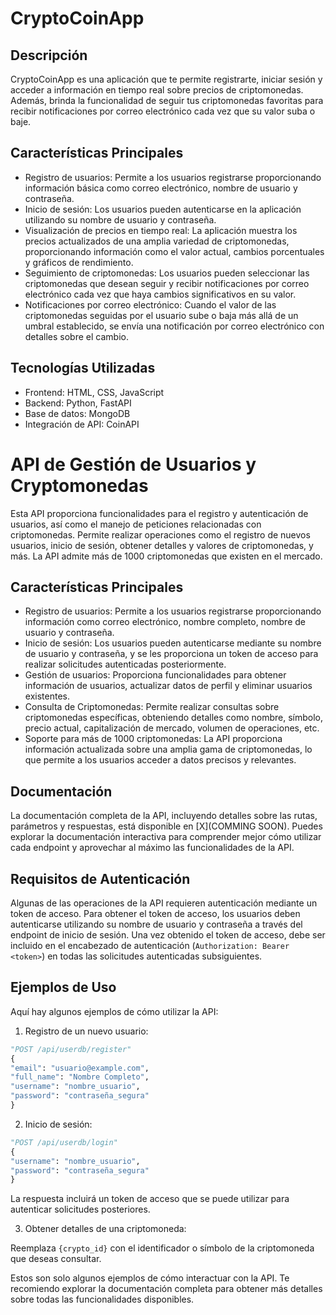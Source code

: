 # CryptoCoinApp

## Descripción
CryptoCoinApp es una aplicación que te permite registrarte, iniciar sesión y acceder a información en tiempo real sobre precios de criptomonedas. Además, brinda la funcionalidad de seguir tus criptomonedas favoritas para recibir notificaciones por correo electrónico cada vez que su valor suba o baje.

## Características Principales
- Registro de usuarios: Permite a los usuarios registrarse proporcionando información básica como correo electrónico, nombre de usuario y contraseña.
- Inicio de sesión: Los usuarios pueden autenticarse en la aplicación utilizando su nombre de usuario y contraseña.
- Visualización de precios en tiempo real: La aplicación muestra los precios actualizados de una amplia variedad de criptomonedas, proporcionando información como el valor actual, cambios porcentuales y gráficos de rendimiento.
- Seguimiento de criptomonedas: Los usuarios pueden seleccionar las criptomonedas que desean seguir y recibir notificaciones por correo electrónico cada vez que haya cambios significativos en su valor.
- Notificaciones por correo electrónico: Cuando el valor de las criptomonedas seguidas por el usuario sube o baja más allá de un umbral establecido, se envía una notificación por correo electrónico con detalles sobre el cambio.

## Tecnologías Utilizadas
- Frontend: HTML, CSS, JavaScript
- Backend: Python, FastAPI
- Base de datos: MongoDB
- Integración de API: CoinAPI

# API de Gestión de Usuarios y Cryptomonedas

Esta API proporciona funcionalidades para el registro y autenticación de usuarios, así como el manejo de peticiones relacionadas con criptomonedas. Permite realizar operaciones como el registro de nuevos usuarios, inicio de sesión, obtener detalles y valores de criptomonedas, y más. La API admite más de 1000 criptomonedas que existen en el mercado.

## Características Principales

- Registro de usuarios: Permite a los usuarios registrarse proporcionando información como correo electrónico, nombre completo, nombre de usuario y contraseña.
- Inicio de sesión: Los usuarios pueden autenticarse mediante su nombre de usuario y contraseña, y se les proporciona un token de acceso para realizar solicitudes autenticadas posteriormente.
- Gestión de usuarios: Proporciona funcionalidades para obtener información de usuarios, actualizar datos de perfil y eliminar usuarios existentes.
- Consulta de Criptomonedas: Permite realizar consultas sobre criptomonedas específicas, obteniendo detalles como nombre, símbolo, precio actual, capitalización de mercado, volumen de operaciones, etc.
- Soporte para más de 1000 criptomonedas: La API proporciona información actualizada sobre una amplia gama de criptomonedas, lo que permite a los usuarios acceder a datos precisos y relevantes.

## Documentación

La documentación completa de la API, incluyendo detalles sobre las rutas, parámetros y respuestas, está disponible en [X](COMMING SOON). Puedes explorar la documentación interactiva para comprender mejor cómo utilizar cada endpoint y aprovechar al máximo las funcionalidades de la API.

## Requisitos de Autenticación

Algunas de las operaciones de la API requieren autenticación mediante un token de acceso. Para obtener el token de acceso, los usuarios deben autenticarse utilizando su nombre de usuario y contraseña a través del endpoint de inicio de sesión. Una vez obtenido el token de acceso, debe ser incluido en el encabezado de autenticación (`Authorization: Bearer <token>`) en todas las solicitudes autenticadas subsiguientes.

## Ejemplos de Uso

Aquí hay algunos ejemplos de cómo utilizar la API:

1. Registro de un nuevo usuario:


```python
"POST /api/userdb/register"
{
"email": "usuario@example.com",
"full_name": "Nombre Completo",
"username": "nombre_usuario",
"password": "contraseña_segura"
}
```

2. Inicio de sesión:

```python
"POST /api/userdb/login"
{
"username": "nombre_usuario",
"password": "contraseña_segura"
}
```

La respuesta incluirá un token de acceso que se puede utilizar para autenticar solicitudes posteriores.

3. Obtener detalles de una criptomoneda:

Reemplaza `{crypto_id}` con el identificador o símbolo de la criptomoneda que deseas consultar.

Estos son solo algunos ejemplos de cómo interactuar con la API. Te recomiendo explorar la documentación completa para obtener más detalles sobre todas las funcionalidades disponibles.
